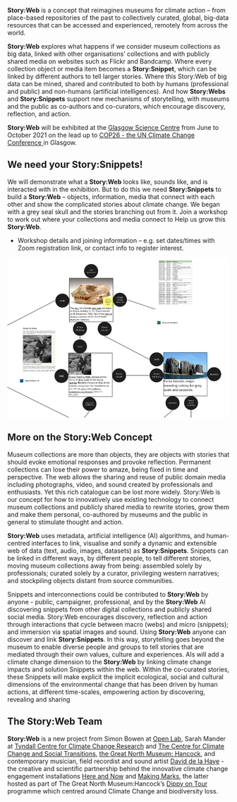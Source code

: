 **Story:Web** is a concept that reimagines museums for climate action – from place-based repositories of the past to collectively curated, global, big-data resources that can be accessed and experienced, remotely from across the world. 

**Story:Web** explores what happens if we consider museum collections as big data, linked with other organisations’ collections and with publicly shared media on websites such as Flickr and Bandcamp. Where every collection object or media item becomes a **Story:Snippet**, which can be linked by different authors to tell larger stories. Where this Story:Web of big data can be mined, shared and contributed to both by humans (professional and public) and non-humans (artificial intelligences). And how **Story:Webs** and **Story:Snippets** support new mechanisms of storytelling, with museums and the public as co-authors and co-curators, which encourage discovery, reflection, and action.

**Story:Web** will be exhibited at the [Glasgow Science Centre](https://www.glasgowsciencecentre.org/) from June to October 2021 on the lead up to [COP26 - the UN Climate Change Conference ](https://ukcop26.org/) in Glasgow.

## We need your Story:Snippets!
We will demonstrate what a **Story:Web** looks like, sounds like, and is interacted with in the exhibition. But to do this we need **Story:Snippets** to build a **Story:Web** – objects, information, media that connect with each other and show the complicated stories about climate change. We began with a grey seal skull and the stories branching out from it. Join a workshop to work out where your collections and media connect to Help us grow this **Story:Web**.

- Workshop details and joining information – e.g. set dates/times with Zoom registration link, or contact info to register interest.

![Grey seal skull Story:Web](greysealstoryweb.png)

## More on the Story:Web Concept
Museum collections are more than objects, they are objects with stories that should evoke emotional responses and provoke reflection. Permanent collections can lose their power to amaze, being fixed in time and perspective. The web allows the sharing and reuse of public domain media including photographs, video, and sound created by professionals and enthusiasts. Yet this rich catalogue can be lost more widely. Story:Web is our concept for how to innovatively use existing technology to connect museum collections and publicly shared media to rewrite stories, grow them and make them personal, co-authored by museums and the public in general to stimulate thought and action.

**Story:Web** uses metadata, artificial intelligence (AI) algorithms, and human-centred interfaces to link, visualise and sonify a dynamic and extensible web of data (text, audio, images, datasets) as **Story:Snippets**. Snippets can be linked in different ways, by different people, to tell different stories, moving museum collections away from being: assembled solely by professionals; curated solely by a curator, privileging western narratives; and stockpiling objects distant from source communities. 

Snippets and interconnections could be contributed to **Story:Web** by anyone - public, campaigner, professional, and by the **Story:Web** AI discovering snippets from other digital collections and publicly shared social media.
Story:Web encourages discovery, reflection and action through interactions that cycle between macro (webs) and micro (snippets); and immersion via spatial images and sound. Using **Story:Web** anyone can discover and link **Story:Snippets**. In this way, storytelling goes beyond the museum to enable diverse people and groups to tell stories that are mediated through their own values, culture and experiences. AIs will add a climate change dimension to the **Story:Web** by linking climate change impacts and solution Snippets within the web. Within the co-curated stories, these Snippets will make explicit the implicit ecological, social and cultural dimensions of the environmental change that has been driven by human actions, at different time-scales, empowering action by discovering, revealing and sharing 

## The Story:Web Team
**Story:Web** is a new project from Simon Bowen at [Open Lab](), Sarah Mander at [Tyndall Centre for Climate Change Research](https://www.tyndall.ac.uk/) and [The Centre for Climate Change and Social Transitions](https://cast.ac.uk/), [the Great North Museum: Hancock](https://greatnorthmuseum.org.uk/), and contemporary musician, field recordist and sound artist [David de la Haye](https://daviddelahaye.co.uk/) - the creative and scientific partnership behind the innovative climate change engagement installations [Here and Now](https://hereandnowchange.net/hereandnow.html) and [Making Marks](https://youtu.be/IIvTDEmxCEQ), the latter hosted as part of The Great North Museum:Hancock’s [Dippy on Tour](https://www.artfund.org/whats-on/exhibitions/2019/10/19/dippy-on-tour-exhibition) programme which centred around Climate Change and biodiversity loss. 